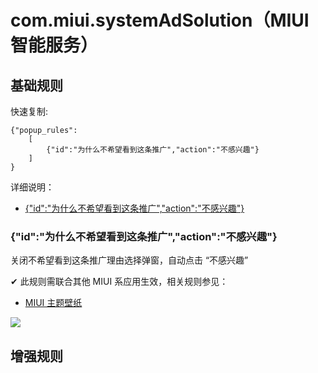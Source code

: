 # com.miui.systemAdSolution（MIUI 智能服务）

## 基础规则

快速复制:
```
{"popup_rules":
    [
        {"id":"为什么不希望看到这条推广","action":"不感兴趣"}
    ]
}
```
详细说明：
- [{"id":"为什么不希望看到这条推广","action":"不感兴趣"}](#id为什么不希望看到这条推广action不感兴趣)

### {"id":"为什么不希望看到这条推广","action":"不感兴趣"}
关闭不希望看到这条推广理由选择弹窗，自动点击 “不感兴趣”

✔ 此规则需联合其他 MIUI 系应用生效，相关规则参见：
- [MIUI 主题壁纸](../../com.A/com.android.thememanager/readme.md#idad_titleactionad_close_btn)

![](./assets/不希望看到这条推广理由选择弹窗.jpg)


## 增强规则
